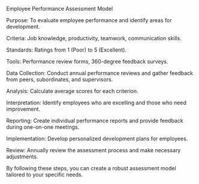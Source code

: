 Employee Performance Assessment Model

Purpose: To evaluate employee performance and identify areas for development.

Criteria: Job knowledge, productivity, teamwork, communication skills.

Standards: Ratings from 1 (Poor) to 5 (Excellent).

Tools: Performance review forms, 360-degree feedback surveys.

Data Collection: Conduct annual performance reviews and gather feedback from peers, subordinates, and supervisors.

Analysis: Calculate average scores for each criterion.

Interpretation: Identify employees who are excelling and those who need improvement.

Reporting: Create individual performance reports and provide feedback during one-on-one meetings.

Implementation: Develop personalized development plans for employees.

Review: Annually review the assessment process and make necessary adjustments.

By following these steps, you can create a robust assessment model tailored to your specific needs.
